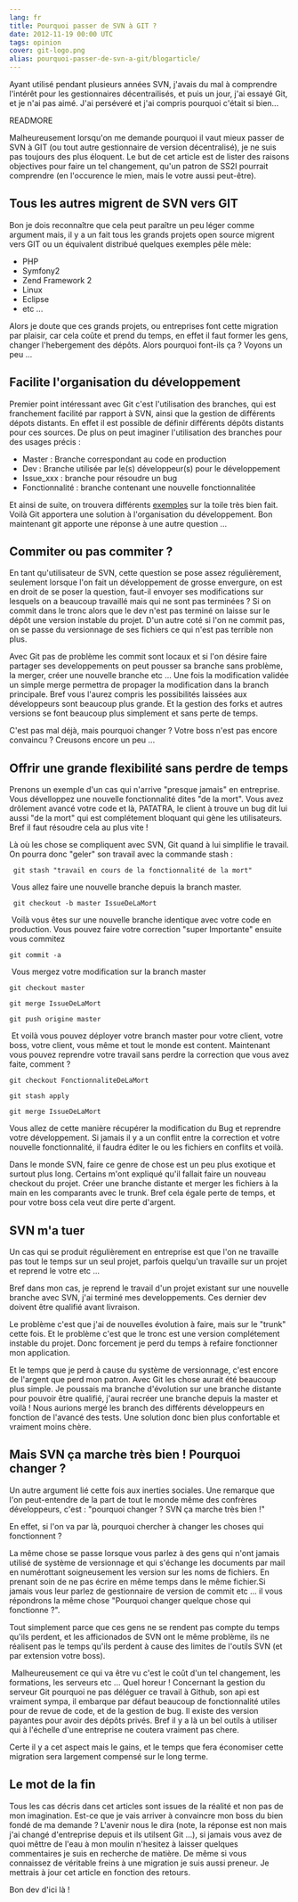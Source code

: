 ```yaml
---
lang: fr
title: Pourquoi passer de SVN à GIT ?
date: 2012-11-19 00:00 UTC
tags: opinion
cover: git-logo.png
alias: pourquoi-passer-de-svn-a-git/blogarticle/
---
```


Ayant utilisé pendant plusieurs années SVN, j'avais du mal à comprendre
l'intérêt pour les gestionnaires décentrailisés, et puis un jour, j'ai
essayé Git, et je n'ai pas aimé. J'ai perséveré et j'ai compris pourquoi
c'était si bien...

READMORE

Malheureusement lorsqu'on me demande pourquoi il vaut mieux passer de SVN à GIT (ou tout autre gestionnaire de version décentralisé), je ne suis pas toujours des plus éloquent. 
Le but de cet article est de lister des raisons objectives pour faire un tel changement, qu'un patron de SS2I pourrait comprendre (en l'occurence le mien, mais le votre aussi peut-être). 

## Tous les autres migrent de SVN vers GIT 

Bon je dois reconnaître que cela peut paraître un peu léger comme
argument mais, il y a un fait tous les grands projets open source
migrent vers GIT ou un équivalent distribué quelques exemples pêle
mèle: 

-   PHP
-   Symfony2
-   Zend Framework 2
-   Linux
-   Eclipse
-   etc ...

Alors je doute que ces grands projets, ou entreprises font cette
migration par plaisir, car cela coûte et prend du temps, en effet il
faut former les gens, changer l'hebergement des dépôts. Alors pourquoi
font-ils ça ? Voyons un peu ...

## Facilite l'organisation du développement

Premier point intéressant avec Git c'est l'utilisation des branches, qui
est franchement facilité par rapport à SVN, ainsi que la gestion de
différents dépots distants. En effet il est possible de définir
différents dépôts distants pour ces sources. De plus on peut imaginer
l'utilisation des branches pour des usages précis : 

-   Master : Branche correspondant au code en production 
-   Dev : Branche utilisée par le(s) développeur(s) pour le
    développement
-   Issue\_xxx : branche pour résoudre un bug 
-   Fonctionnalité : branche contenant une nouvelle fonctionnalitée

Et ainsi de suite, on trouvera différents [exemples](http://www-igm.univ-mlv.fr/~dr/XPOSE2010/gestiondeversiondecentralisee/dvcs-dvcs.html)
sur la toile très bien fait. Voilà Git apportera une solution à
l'organisation du développement. Bon maintenant git apporte une réponse
à une autre question ...

## Commiter ou pas commiter ?

En tant qu'utilisateur de SVN, cette question se pose assez
régulièrement, seulement lorsque l'on fait un développement de grosse
envergure, on est en droit de se poser la question, faut-il envoyer ses
modifications sur lesquels on a beaucoup travaillé mais qui ne sont pas
terminées ? Si on commit dans le tronc alors que le dev n'est pas
terminé on laisse sur le dépôt une version instable du projet. D'un
autre coté si l'on ne commit pas, on se passe du versionnage de ses
fichiers ce qui n'est pas terrible non plus. 

Avec Git pas de problème les commit sont locaux et si l'on désire faire
partager ses developpements on peut pousser sa branche sans problème, la
merger, créer une nouvelle branche etc ... Une fois la modification
validée un simple merge permettra de propager la modification dans la
branch principale. Bref vous l'aurez compris les possibilités laissées
aux développeurs sont beaucoup plus grande. Et la gestion des forks et
autres versions se font beaucoup plus simplement et sans perte de
temps. 

C'est pas mal déjà, mais pourquoi changer ? Votre boss n'est pas encore
convaincu ? Creusons encore un peu ...

## Offrir une grande flexibilité sans perdre de temps

Prenons un exemple d'un cas qui n'arrive "presque jamais" en entreprise.
Vous dévelloppez une nouvelle fonctionnalité dites "de la mort". Vous
avez drôlement avancé votre code et là, PATATRA, le client à trouve un
bug dit lui aussi "de la mort" qui est complétement bloquant qui gène
les utilisateurs. Bref il faut résoudre cela au plus vite ! 

Là où les chose se compliquent avec SVN, Git quand à lui simplifie le
travail. On pourra donc "geler" son travail avec la commande stash :

     git stash "travail en cours de la fonctionnalité de la mort"

 Vous allez faire une nouvelle branche depuis la branch master. 

     git checkout -b master IssueDeLaMort

 Voilà vous êtes sur une nouvelle branche identique avec votre code en
production. Vous pouvez faire votre correction "super Importante"
ensuite vous commitez 

    git commit -a 

 Vous mergez votre modification sur la branch master

    git checkout master

    git merge IssueDeLaMort

    git push origine master

 Et voilà vous pouvez déployer votre branch master pour votre client,
votre boss, votre client, vous même et tout le monde est content.
Maintenant vous pouvez reprendre votre travail sans perdre la correction
que vous avez faite, comment ? 

    git checkout FonctionnaliteDeLaMort

    git stash apply

    git merge IssueDeLaMort

Vous allez de cette manière récupérer la modification du Bug et
reprendre votre développement. Si jamais il y a un conflit entre la
correction et votre nouvelle fonctionnalité, il faudra éditer le ou les
fichiers en conflits et voilà. 

Dans le monde SVN, faire ce genre de chose est un peu plus exotique et
surtout plus long. Certains m'ont expliqué qu'il fallait faire un
nouveau checkout du projet. Créer une branche distante et merger les
fichiers à la main en les comparants avec le trunk. Bref cela égale
perte de temps, et pour votre boss cela veut dire perte d'argent.

## SVN m'a tuer

Un cas qui se produit régulièrement en entreprise est que l'on ne
travaille pas tout le temps sur un seul projet, parfois quelqu'un
travaille sur un projet et reprend le votre etc ...

Bref dans mon cas, je reprend le travail d'un projet existant sur une
nouvelle branche avec SVN, j'ai terminé mes developpements. Ces dernier
dev doivent être qualifié avant livraison. 

Le problème c'est que j'ai de nouvelles évolution à faire, mais sur le
"trunk" cette fois. Et le problème c'est que le tronc est une version
complétement instable du projet. Donc forcement je perd du temps à
refaire fonctionner mon application.

Et le temps que je perd à cause du système de versionnage, c'est encore
de l'argent que perd mon patron. Avec Git les chose aurait été beaucoup
plus simple. Je poussais ma branche d'évolution sur une branche distante
pour pouvoir être qualifié, j'aurai recréer une branche depuis la master
et voilà ! Nous aurions mergé les branch des différents développeurs en
fonction de l'avancé des tests. Une solution donc bien plus confortable
et vraiment moins chère.

## Mais SVN ça marche très bien ! Pourquoi changer ?

Un autre argument lié cette fois aux inerties sociales. Une remarque que
l'on peut-entendre de la part de tout le monde même des confrères
développeurs, c'est : "pourquoi changer ? SVN ça marche très bien !"

En effet, si l'on va par là, pourquoi chercher à changer les choses qui
fonctionnent ?

La même chose se passe lorsque vous parlez à des gens qui n'ont jamais
utilisé de système de versionnage et qui s'échange les documents par
mail en numérottant soigneusement les version sur les noms de fichiers.
En prenant soin de ne pas écrire en même temps dans le même fichier.Si
jamais vous leur parlez de gestionnaire de version de commit etc ... il
vous répondrons la même chose "Pourquoi changer quelque chose qui
fonctionne ?".

Tout simplement parce que ces gens ne se rendent pas compte du temps
qu'ils perdent, et les afficionados de SVN ont le même problème, ils ne
réalisent pas le temps qu'ils perdent à cause des limites de l'outils
SVN (et par extension votre boss).

 Malheureusement ce qui va être vu c'est le coût d'un tel changement,
les formations, les serveurs etc ... Quel horeur ! Concernant la gestion
du serveur Git pourquoi ne pas déléguer ce travail à Github, son api est
vraiment sympa, il embarque par défaut beaucoup de fonctionnalité utiles
pour de revue de code, et de la gestion de bug. Il existe des version
payantes pour avoir des dépôts privés. Bref il y a là un bel outils à
utiliser qui à l'échelle d'une entreprise ne coutera vraiment pas chere.

Certe il y a cet aspect mais le gains, et le temps que fera économiser
cette migration sera largement compensé sur le long terme.

## Le mot de la fin 

Tous les cas décris dans cet articles sont issues de la réalité et non
pas de mon imagination. Est-ce que je vais arriver à convaincre mon boss
du bien fondé de ma demande ? L'avenir nous le dira (note, la réponse
est non mais j'ai changé d'entreprise depuis et ils utilsent Git ...),
si jamais vous avez de quoi mêttre de l'eau à mon moulin n'hesitez à
laisser quelques commentaires je suis en recherche de matière. De même
si vous connaissez de véritable freins à une migration je suis aussi
preneur. Je mettrais à jour cet article en fonction des retours. 

Bon dev d'ici là !